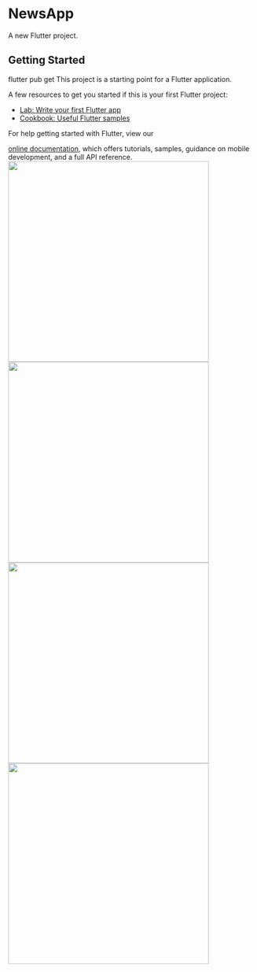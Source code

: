 # NewsApp

A new Flutter project.

## Getting Started
flutter pub get
This project is a starting point for a Flutter application.

A few resources to get you started if this is your first Flutter project:

- [Lab: Write your first Flutter app](https://flutter.dev/docs/get-started/codelab)
- [Cookbook: Useful Flutter samples](https://flutter.dev/docs/cookbook)

For help getting started with Flutter, view our

[online documentation](https://flutter.dev/docs), which offers tutorials,
samples, guidance on mobile development, and a full API reference.
<img src="https://user-images.githubusercontent.com/83325614/165011118-f5a8fbfe-9f41-4630-ba36-938aa1cbaaac.png" width="408">
<img src="https://user-images.githubusercontent.com/83325614/165011121-f8d593e4-09ac-407b-88a9-1715758be716.png" width="408">
<img src="https://user-images.githubusercontent.com/83325614/165011129-8f157feb-ff25-4555-b9e3-8a1db51f5ea5.png" width="408">
<img src="https://user-images.githubusercontent.com/83325614/165011368-8a4d4674-0682-45e4-aaa9-af5277f37cab.png" width="408">
